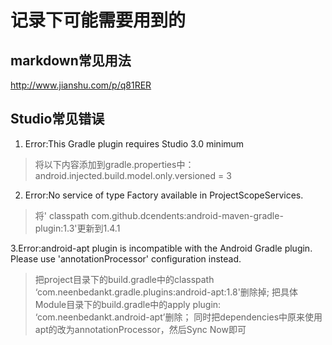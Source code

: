 # 记录下可能需要用到的
## markdown常见用法
http://www.jianshu.com/p/q81RER
## Studio常见错误
1. Error:This Gradle plugin requires Studio 3.0 minimum
> 将以下内容添加到gradle.properties中：android.injected.build.model.only.versioned = 3

2. Error:No service of type Factory available in ProjectScopeServices.
> 将' classpath com.github.dcendents:android-maven-gradle-plugin:1.3'更新到1.4.1

3.Error:android-apt plugin is incompatible with the Android Gradle plugin.  Please use 'annotationProcessor' configuration instead.
> 把project目录下的build.gradle中的classpath ‘com.neenbedankt.gradle.plugins:android-apt:1.8'删除掉;
> 把具体Module目录下的build.gradle中的apply plugin: ‘com.neenbedankt.android-apt’删除； 
> 同时把dependencies中原来使用apt的改为annotationProcessor，然后Sync Now即可
